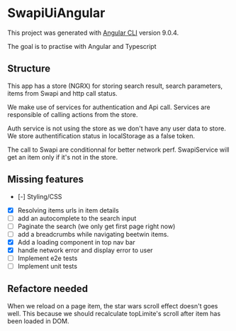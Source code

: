 # SwapiUiAngular

This project was generated with [Angular CLI](https://github.com/angular/angular-cli) version 9.0.4.

The goal is to practise with Angular and Typescript

## Structure

This app has a store (NGRX) for storing search result, search parameters, items from Swapi and http call status.

We make use of services for authentication and Api call. Services are responsible of calling actions from the store.

Auth service is not using the store as we don't have any user data to store. We store authentification status in localStorage as a false token.

The call to Swapi are conditionnal for better network perf. SwapiService will get an item only if it's not in the store.

## Missing features

- [-] Styling/CSS
- [x] Resolving items urls in item details
- [ ] add an autocomplete to the search input
- [ ] Paginate the search (we only get first page right now)
- [ ] add a breadcrumbs while navigating beetwin items.
- [x] Add a loading component in top nav bar
- [x] handle network error and display error to user
- [ ] Implement e2e tests
- [ ] Implement unit tests

## Refactore needed

When we reload on a page item, the star wars scroll effect doesn't goes well. This because we should recalculate topLimite's scroll after item has been loaded in DOM. 